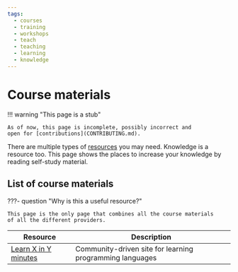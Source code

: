 ```yaml
---
tags:
  - courses
  - training
  - workshops
  - teach
  - teaching
  - learning
  - knowledge
---
```


# Course materials

!!! warning "This page is a stub"

    As of now, this page is incomplete, possibly incorrect and
    open for [contributions](CONTRIBUTING.md).

There are multiple types of [resources](resources.md) you may need.
Knowledge is a resource too.
This page shows the places to increase your knowledge
by reading self-study material.

## List of course materials

???- question "Why is this a useful resource?"

    This page is the only page that combines all the course materials
    of all the different providers.

<!-- markdownlint-disable MD013 --><!-- Tables cannot be split up over lines, hence will break 80 characters per line -->

Resource                                             |Description
----------------------|----------------------
[Learn X in Y minutes](https://learnxinyminutes.com/)|Community-driven site for learning programming languages


<!-- markdownlint-enable MD013 --><!-- Tables cannot be split up over lines, hence will break 80 characters per line -->
